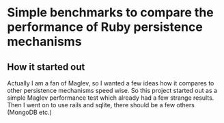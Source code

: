 # Simple benchmarks to compare the performance of Ruby persistence mechanisms
## How it started out
Actually I am a fan of Maglev, so I wanted a few ideas how it compares to other persistence
mechanisms speed wise. So this project started out as a simple Maglev performance test
which already had a few strange results. Then I went on to use rails and sqlite, there should
be a few others (MongoDB etc.)